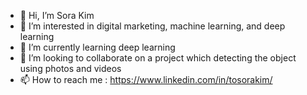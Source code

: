- 👋 Hi, I’m Sora Kim
- 👀 I’m interested in digital marketing, machine learning, and deep learning
- 🌱 I’m currently learning deep learning
- 💞️ I’m looking to collaborate on a project which detecting the object using photos and videos
- 📫 How to reach me : https://www.linkedin.com/in/tosorakim/

<!---
tosorakim/tosorakim is a ✨ special ✨ repository because its `README.md` (this file) appears on your GitHub profile.
You can click the Preview link to take a look at your changes.
--->
